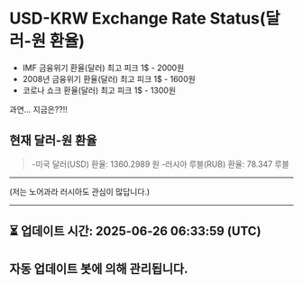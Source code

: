 


# USD-KRW Exchange Rate Status(달러-원 환율)

* IMF 금융위기 환율(달러) 최고 피크 1$ - 2000원
* 2008년 금융위기 환율(달러) 최고 피크 1$ - 1600원
* 코로나 쇼크 환율(달러) 최고 피크 1$ - 1300원



과연... 지금은??!!


## 현재 달러-원 환율
> -미국 달러(USD) 환율: 1360.2989 원 
-러시아 루블(RUB) 환율: 78.347 루블


---
(저는 노어과라 러시아도 관심이 많답니다.)

---

⏳ 업데이트 시간: 2025-06-26 06:33:59 (UTC)
---
자동 업데이트 봇에 의해 관리됩니다.
---
